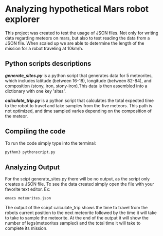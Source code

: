 
# Analyzing hypothetical Mars robot explorer 

This project was created to test the usage of JSON files. Not only for writing data regarding meteors on mars, but also to test reading the data from a JSON file. When scaled up we are able to determine the length of the mission for a robot traveling at 10km/h.

## Python scripts descriptions

***generate_sites.py*** is a python script that generates data for 5 meteorites, which includes latitude (between 16-18), longitude (between 82-84), and composition (stony, iron, stony-iron).This data is then assembled into a dictionary with one key 'sites'.

***calculate_trip.py*** is a python script that calculates the total expected time to the robot to travel and take samples from the five meteors. This path is not optimized, and time sampled varies depending on the composition of the meteor.

## Compiling the code

To run the code simply type into the terminal:


```bash
python3 pythonscript.py
```


## Analyzing Output

For the scipt generate_sites.py there will be no output, as the script only creates a JSON file. To see the data created simply open the file with your favorite text editor. Ex:

```bash
emacs meteorites.json
```

The output of the scirpt calculate_trip shows the time to travel from the robots current position to the next meteorite followed by the time it will take to take to sample the meteorite. At the end of the output it will show the number of legs(meteorites sampled) and the total time it will take to complete its mission. 

